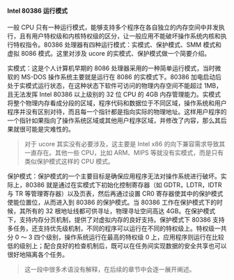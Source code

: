 #### Intel 80386 运行模式

一般 CPU 只有一种运行模式，能够支持多个程序在各自独立的内存空间中并发执行，且有用户特权级和内核特权级的区分，让一般应用不能破坏操作系统内核和执行特权指令。80386 处理器有四种运行模式：实模式、保护模式、SMM 模式和虚拟 8086 模式。这里对涉及 ucore 的实模式、保护模式做一个简要介绍。

实模式：这是个人计算机早期的 8086 处理器采用的一种简单运行模式，当时微软的 MS-DOS 操作系统主要就是运行在 8086 的实模式下。80386 加电启动后处于实模式运行状态，在这种状态下软件可访问的物理内存空间不能超过 1MB，且无法发挥 Intel 80386 以上级别的 32 位 CPU 的 4GB 内存管理能力。实模式将整个物理内存看成分段的区域，程序代码和数据位于不同区域，操作系统和用户程序并没有区别对待，而且每一个指针都是指向实际的物理地址。这样用户程序的一个指针如果指向了操作系统区域或其他用户程序区域，并修改了内容，那么其后果就很可能是灾难性的。

> 对于 ucore 其实没有必要涉及，这主要是 Intel x86 的向下兼容需求导致其一直存在。其他一些 CPU，比如 ARM、MIPS 等就没有实模式，而是只有类似保护模式这样的 CPU 模式。

保护模式：保护模式的一个主要目标是确保应用程序无法对操作系统进行破坏。实际上，80386 就是通过在实模式下初始化控制寄存器（如 GDTR，LDTR，IDTR 与 TR 等管理寄存器）以及页表，然后再通过设置 CR0 寄存器使其中的保护模式使能位置位，从而进入到 80386 的保护模式。当 80386 工作在保护模式下的时候，其所有的 32 根地址线都可供寻址，物理寻址空间高达 4GB。在保护模式下，支持内存分页机制，提供了对虚拟内存的良好支持。保护模式下 80386 支持多任务，还支持优先级机制，不同的程序可以运行在不同的特权级上。特权级一共分 0 ～ 3 四个级别，操作系统运行在最高的特权级 0 上，应用程序则运行在比较低的级别上；配合良好的检查机制后，既可以在任务间实现数据的安全共享也可以很好地隔离各个任务。

> 这一段中很多术语没有解释，在后续的章节中会逐一展开阐述。
